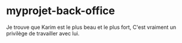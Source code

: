 # myprojet-back-office

Je trouve que Karim est le plus beau et le plus fort,
C'est vraiment un privilège de travailler avec lui.